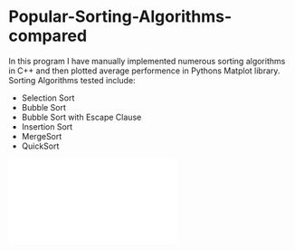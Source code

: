 # Popular-Sorting-Algorithms-compared
In this program I have manually implemented numerous sorting algorithms in C++ and then plotted average performence in Pythons Matplot library.
Sorting Algorithms tested include:
- Selection Sort
- Bubble Sort
- Bubble Sort with Escape Clause 
- Insertion Sort
- MergeSort
- QuickSort

![Sorting Comparisons](/sorting2.pdf)
